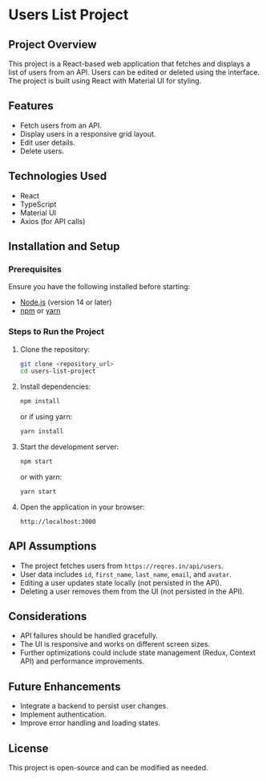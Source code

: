 # Users List Project

## Project Overview
This project is a React-based web application that fetches and displays a list of users from an API. Users can be edited or deleted using the interface. The project is built using React with Material UI for styling.

## Features
- Fetch users from an API.
- Display users in a responsive grid layout.
- Edit user details.
- Delete users.

## Technologies Used
- React
- TypeScript
- Material UI
- Axios (for API calls)

## Installation and Setup
### Prerequisites
Ensure you have the following installed before starting:
- [Node.js](https://nodejs.org/) (version 14 or later)
- [npm](https://www.npmjs.com/) or [yarn](https://yarnpkg.com/)

### Steps to Run the Project
1. Clone the repository:
   ```sh
   git clone <repository_url>
   cd users-list-project
   ```
2. Install dependencies:
   ```sh
   npm install
   ```
   or if using yarn:
   ```sh
   yarn install
   ```
3. Start the development server:
   ```sh
   npm start
   ```
   or with yarn:
   ```sh
   yarn start
   ```
4. Open the application in your browser:
   ```
   http://localhost:3000
   ```

## API Assumptions
- The project fetches users from `https://reqres.in/api/users`.
- User data includes `id`, `first_name`, `last_name`, `email`, and `avatar`.
- Editing a user updates state locally (not persisted in the API).
- Deleting a user removes them from the UI (not persisted in the API).

## Considerations
- API failures should be handled gracefully.
- The UI is responsive and works on different screen sizes.
- Further optimizations could include state management (Redux, Context API) and performance improvements.

## Future Enhancements
- Integrate a backend to persist user changes.
- Implement authentication.
- Improve error handling and loading states.

## License
This project is open-source and can be modified as needed.
